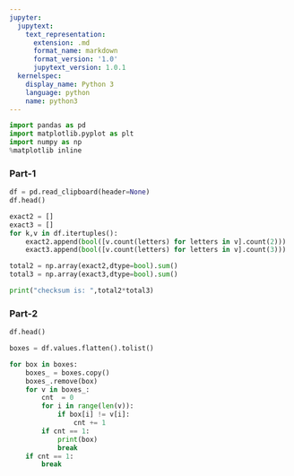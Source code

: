 ```yaml
---
jupyter:
  jupytext:
    text_representation:
      extension: .md
      format_name: markdown
      format_version: '1.0'
      jupytext_version: 1.0.1
  kernelspec:
    display_name: Python 3
    language: python
    name: python3
---
```


```python
import pandas as pd
import matplotlib.pyplot as plt
import numpy as np
%matplotlib inline
```

### Part-1

```python
df = pd.read_clipboard(header=None)
df.head()
```

```python
exact2 = []
exact3 = []
for k,v in df.itertuples():
    exact2.append(bool([v.count(letters) for letters in v].count(2)))
    exact3.append(bool([v.count(letters) for letters in v].count(3)))
```

```python
total2 = np.array(exact2,dtype=bool).sum()
total3 = np.array(exact3,dtype=bool).sum()
```

```python
print("checksum is: ",total2*total3)
```

### Part-2

```python
df.head()
```

```python
boxes = df.values.flatten().tolist()
```

```python
for box in boxes:
    boxes_ = boxes.copy()
    boxes_.remove(box)
    for v in boxes_:
        cnt  = 0
        for i in range(len(v)):
            if box[i] != v[i]:
                cnt += 1
        if cnt == 1:
            print(box)
            break
    if cnt == 1:
        break
```

```python

```
